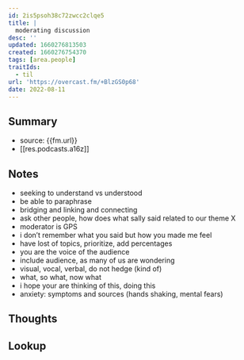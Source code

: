 ```yaml
---
id: 2is5psoh38c72zwcc2clqe5
title: |
  moderating discussion
desc: ''
updated: 1660276813503
created: 1660276754370
tags: [area.people]
traitIds:
  - til
url: 'https://overcast.fm/+BlzGS0p68'
date: 2022-08-11
---
```


## Summary
- source: {{fm.url}}
- [[res.podcasts.a16z]]

## Notes
- seeking to understand vs understood
- be able to paraphrase 
- bridging and linking and connecting
- ask other people, how does what sally said related to our theme  X
- moderator is GPS
- i don’t remember what you said but how you made me feel
- have lost of topics, prioritize, add percentages 
- you are the voice of the audience
- include audience, as many of us are wondering
- visual, vocal, verbal, do not hedge (kind of)
- what, so what, now what
- i hope your are thinking of this, doing this
- anxiety: symptoms and sources (hands shaking, mental fears)

## Thoughts

## Lookup
